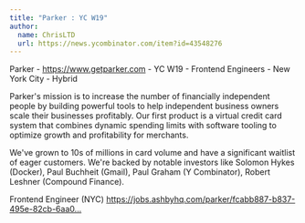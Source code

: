 ```yaml
---
title: "Parker : YC W19"
author:
  name: ChrisLTD
  url: https://news.ycombinator.com/item?id=43548276
---
```

Parker - <a href="https:&#x2F;&#x2F;www.getparker.com" rel="nofollow">https:&#x2F;&#x2F;www.getparker.com</a> - YC W19 - Frontend Engineers - New York City - Hybrid

Parker&#x27;s mission is to increase the number of financially independent people by building powerful tools to help independent business owners scale their businesses profitably. Our first product is a virtual credit card system that combines dynamic spending limits with software tooling to optimize growth and profitability for merchants.

We&#x27;ve grown to 10s of millions in card volume and have a significant waitlist of eager customers. We&#x27;re backed by notable investors like Solomon Hykes (Docker), Paul Buchheit (Gmail), Paul Graham (Y Combinator), Robert Leshner (Compound Finance).

Frontend Engineer (NYC)
<a href="https:&#x2F;&#x2F;jobs.ashbyhq.com&#x2F;parker&#x2F;fcabb887-b837-495e-82cb-6aa05cbdf796" rel="nofollow">https:&#x2F;&#x2F;jobs.ashbyhq.com&#x2F;parker&#x2F;fcabb887-b837-495e-82cb-6aa0...</a>
<JobApplication />
